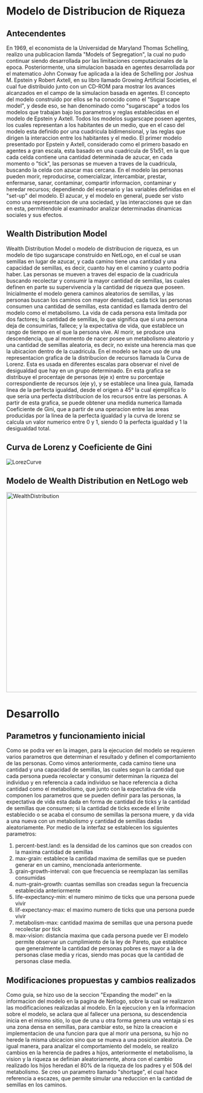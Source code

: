 # Modelo de Distribucion de Riqueza
## Antecendentes
En 1969, el economista de la Universidad de Maryland Thomas Schelling, realizo una publicacion llamda "Models of Segregation", la cual no pudo continuar siendo desarrollada por las limitaciones computacionales de la epoca. 
Posteriormente, una simulacion basada en agentes desarrollada por el matematico John Conway fue aplicada a la idea de Schelling por Joshua M. Epstein y Robert Axtell, en su libro llamado Growing Artificial Societies, el cual fue distribuido junto con un CD-ROM para mostrar los avances alcanzados en el campo de la simulacion basada en agentes. El concepto del modelo construido por ellos se ha conocido como el "Sugarscape model", y desde eso, se han denominado como "sugarscape" a todos los modelos que trabajan bajo los parametros y reglas establecidas en el modelo de Epstein y Axtell.
Todos los modelos sugarscape poseen agentes, los cuales representan a los habitantes de un medio, que en el caso del modelo esta definido por una cuadricula bidimensional, y las reglas que dirigen la interaccion entre los habitantes y el medio.
El primer modelo presentado por Epstein y Axtell, considerado como el primero basado en agentes a gran escala, esta basado en una cuadricula de 51x51, en la que cada celda contiene una cantidad determinada de azucar, en cada momento o "tick", las personas se mueven a traves de la cuadricula, buscando la celda con azucar mas cercana. En el modelo las personas pueden morir, reproducirse, comercializar, intercambiar, prestar, enfermarse, sanar, contaminar, compartir informacion, contaminar y heredar recursos; dependiendo del escenario y las variables definidas en el "set-up" del modelo.
El azucar, y el modelo en general, puede ser visto como una representacion de una sociedad, y las interacciones que se dan en esta, permitiendole al examinador analizar determinadas dinamicas sociales y sus efectos.
## Wealth Distribution Model
Wealth Distribution Model o modelo de distribucion de riqueza, es un modelo de tipo sugarscape construido en NetLogo, en el cual se usan semillas en lugar de azucar, y cada camino tiene una cantidad y una capacidad de semillas, es decir, cuanto hay en el camino y cuanto podria haber. Las personas se mueven a traves del espacio de la cuadricula buscando recolectar y consumir la mayor cantidad de semillas, las cuales definen en parte su supervivencia y la cantidad de riqueza que poseen.
Inicialmente el modelo genera caminos aleatorios de semillas, y las personas buscan los caminos con mayor densidad, cada tick las personas consumen una cantidad de semillas, esta cantidad es llamada dentro del modelo como el metabolismo. La vida de cada persona esta limitada por dos factores; la cantidad de semillas, lo que significa que si una persona deja de consumirlas, fallece; y la expectativa de vida, que establece un rango de tiempo en el que la persona vive. Al morir, se produce una descendencia, que al momento de nacer posee un metabolismo aleatorio y una cantidad de semillas aleatoria, es decir, no existe una herencia mas que la ubicacion dentro de la cuadricula.
En el modelo se hace uso de una representacion grafica de la distribucion de recursos llamada la Curva de Lorenz. Esta es usada en diferentes escalas para observar el nivel de desigualdad que hay en un grupo determinado. En esta grafica se distribuye el procentaje de personas (eje x) entre su porcentaje correspondiente de recursos (eje y), y se establece una linea guia, llamada linea de la perfecta igualdad, desde el origen a 45° la cual ejemplifica lo que seria una perfecta distribucion de los recursos entre las personas. A partir de esta grafica, se puede obtener una medida numerica llamada Coeficiente de Gini, que a partir de una operacion entre las areas producidas por la linea de la perfecta igualdad y la curva de lorenz se calcula un valor numerico entre 0 y 1, siendo 0 la perfecta igualdad y 1 la desigualdad total.

## Curva de Lorenz y Coeficiente de Gini
![LorezCurve](https://github.com/Victo0rcg/Programacion-III/assets/133158811/6521cca3-38d9-420f-94b7-5cac8092197c)


## Modelo de Wealth Distribution en NetLogo web

<img width="530" alt="WealthDistribution" src="https://github.com/Victo0rcg/Programacion-III/assets/133158811/9c3a0851-5eca-4620-a10f-42932081fbb4">


# Desarrollo
## Parametros y funcionamiento inicial
Como se podra ver en la imagen, para la ejecucion del modelo se requieren varios parametros que determinan el resultado y definen el comportamiento de las personas. Como vimos anteriormente, cada camino tiene una cantidad y una capacidad de semillas, las cuales segun la cantidad que cada persona pueda recolectar y consumir determinan la riqueza del individuo y en referencia a cada individuo se hace referencia a dicha cantidad como el metabolismo, que junto con la expectativa de vida componen los parametros que se pueden definir para las personas, la expectativa de vida esta dada en forma de cantidad de ticks y la cantidad de semillas que consumen; si la cantidad de ticks excede el limite establecido o se acaba el consumo de semillas la persona muere, y da vida a una nueva con un metabolismo y cantidad de semillas dadas aleatoriamente.
Por medio de la interfaz se establecen los siguientes parametros:
  1. percent-best.land: es la densidad de los caminos que son creados con la maxima cantidad de semillas
  2. max-grain: establece la cantidad maxima de semillas que se pueden generar en un camino, mencionada anteriormente.
  3. grain-growth-interval: con que frecuencia se reemplazan las semillas consumidas
  4. num-grain-growth: cuantas semillas son creadas segun la frecuencia establecida anteriormente
  5. life-expectancy-min: el numero minimo de ticks que una persona puede vivir
  6. lif-expectancy-max: el maximo numero de ticks que una persona puede vivir
  7. metabolism-max: cantidad maxima de semillas que una persona puede recolectar por tick
  8. max-vision: distancia maxima que cada persona puede ver
El modelo permite observar un cumplimiento de la ley de Pareto, que establece que generalmente la cantidad de personas pobres es mayor a la de personas clase media y ricas, siendo mas pocas que la cantidad de personas clase media.

## Modificaciones propuestas y cambios realizados

Como guia, se hizo uso de la seccion "Expanding the model" en la informacion del modelo en la pagina de Netlogo, sobre la cual se realizaron las modificaciones realizadas al modelo.
En la ejecucion y en la informacion sobre el modelo, se aclara que al fallecer una persona, su descendencia inicia en el mismo sitio, lo que de una u otra forma genera una ventaja si es una zona densa en semillas, para cambiar esto, se hizo la creacion e implementacion de una funcion para que al morir una persona, su hijo no herede la misma ubicacion sino que se mueva a una posicion aleatoria.
De igual manera, para analizar el comportamiento del modelo, se realizo cambios en la herencia de padres a hijos, anteriormente el metabolismo, la vision y la riqueza se definian aleatoriamente, ahora con el cambio realizado los hijos heredan el 80% de la riqueza de los padres y el 50& del metabolismo. 
Se creo un parametro llamado "shortage", el cual hace referencia a escazes, que permite simular una reduccion en la cantidad de semillas en los caminos.



